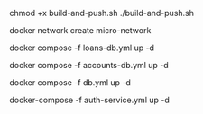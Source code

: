 chmod +x build-and-push.sh
./build-and-push.sh


docker network create micro-network

docker compose -f loans-db.yml up -d

docker compose -f accounts-db.yml up -d


docker compose -f db.yml up -d


docker-compose -f auth-service.yml up -d